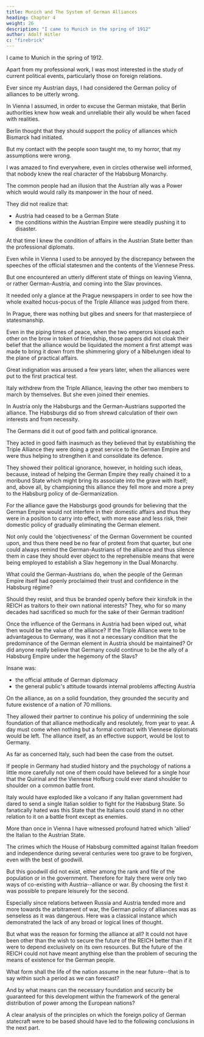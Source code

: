 ```yaml
---
title: Munich and The System of German Alliances
heading: Chapter 4
weight: 26
description: "I came to Munich in the spring of 1912"
author: Adolf Hitler
c: "firebrick"
---
```



I came to Munich in the spring of 1912.

<!-- The city itself was as familiar to me as if I had lived for years within its walls.

This was because my studies in architecture had been constantly turning my attention to the metropolis of German art. 

One must know Munich if one would know Germany, and it is impossible to acquire a knowledge of German art without seeing Munich. 

All things considered, this pre-war sojourn was by far the happiest and most contented time of my life. My earnings were very slender; but after all I did not live for the sake of painting. I painted in order to get the bare necessities of existence while I continued my studies.

I was firmly convinced that I should finally succeed in reaching the goal I had
marked out for myself. 

This conviction alone was strong enough to enable me to bear the petty hardships of everyday life without worrying very much about them. 

Moreover, almost from the very first moment of my sojourn there I came to love that city more than any other place known to me. A German city! I said to myself. How different to Vienna. It was with a feeling of disgust that my imagination reverted to that Babylon of races.

Another pleasant feature here was the way the people spoke German, which was much nearer my own way of speaking than the Viennese idiom. The Munich idiom recalled the days of my youth, especially when I spoke with those who had come
to Munich from Lower Bavaria. 

There were a thousand or more things which I inwardly loved or which I came to love during the course of my stay. But what attracted me most was the marvellous wedlock of native folk-energy with the fine artistic spirit of the city,
that unique harmony from the Hofbräuhaus to the Odeon, from the October Festival to
the PINAKOTHEK, etc. 

The reason why my heart's strings are entwined around this city as around no other spot in this world is probably because Munich is and will remain inseparably connected with the development of my own career; and the fact that
from the beginning of my visit I felt inwardly happy and contented is to be attributed to
the charm of the marvellous Wittelsbach Capital, which has attracted probably
everybody who is blessed with a feeling for beauty instead of commercial instincts.  -->

Apart from my professional work, I was most interested in the study of current political events, particularly those on foreign relations.

Ever since my Austrian days, I had considered the German policy of alliances to be utterly wrong.

<!-- But in Vienna I had not yet seen quite clearly how far the German Empire had gone in the process of' self-delusion.  -->

In Vienna I assumed, in order to excuse the German mistake, that Berlin authorities knew how weak and unreliable their ally would be when faced with realities.

<!-- , but that, for more or less mysterious reasons, they refrained from allowing their opinions on this point to
be known in public.  -->

Berlin thought that they should support the policy of alliances which Bismarck had initiated.

<!--  and the sudden discontinuance of which might be undesirable, if for no other reason than that it might arouse those foreign countries which were lying in wait for their chance or might alarm the Philistines at home. -->

But my contact with the people soon taught me, to my horror, that my assumptions were wrong. 

I was amazed to find everywhere, even in circles otherwise well informed, that nobody knew the real character of the Habsburg Monarchy. 

The common people had an illusion that the Austrian ally was a Power which would would rally its manpower in the hour of need. 

<!-- The mass of the people continued to look upon the Dual Monarchy as a 'German State' and believed that it could be relied
upon. They assumed that its strength could be measured by the millions of its subjects,
as was the case in Germany.  -->

They did not realize that:
- Austria had ceased to be a German State
- the conditions within the Austrian Empire were steadily pushing it to disaster.

At that time I knew the condition of affairs in the Austrian State better than the professional diplomats. 

<!-- Blindfolded, as nearly always, these diplomats stumbled along on their way to disaster. 

The opinions prevailing among the bulk of the people reflected only what had been drummed into them from official quarters above. And these higher authorities grovelled before the 'Ally', as the people of old bowed down before the
Golden Calf. 

They probably thought that by being polite and amiable they might balance the lack of honesty on the other side. Thus they took every declaration at its full face value. -->

Even while in Vienna I used to be annoyed by the discrepancy between the speeches of the official statesmen and the contents of the Viennese Press.

 <!-- And yet Vienna was still a German city, at least as far as appearances went.  -->

But one encountered an utterly different state of things on leaving Vienna, or rather German-Austria, and coming into the Slav provinces. 

It needed only a glance at the Prague newspapers in order to see how the whole exalted hocus-pocus of the Triple Alliance was judged from there. 

In Prague, there was nothing but gibes and sneers for that masterpiece of statesmanship. 

Even in the piping times of peace, when the two emperors kissed each other on the brow in token of friendship, those papers did not cloak their belief that the alliance would be liquidated the moment a first attempt was made to bring it down from the shimmering glory of a Nibelungen ideal to the plane of practical affairs.

Great indignation was aroused a few years later, when the alliances were put to the first practical test. 

Italy withdrew from the Triple Alliance, leaving the other two members to march by themselves. But she even joined their enemies. 

<!-- That anybody should believe even for a moment in the possibility of such a miracle as that of Italy fighting on the same side as Austria would be simply incredible to anyone who did not suffer from the blindness of official diplomacy. And that was just how people felt in Austria also. -->

In Austria only the Habsburgs and the German-Austrians supported the alliance. The Habsburgs did so from shrewd calculation of their own interests and from necessity.

The Germans did it out of good faith and political ignorance. 

They acted in good faith inasmuch as they believed that by establishing the Triple Alliance they were doing a great service to the German Empire and were thus helping to strengthen it and consolidate its defence. 

They showed their political ignorance, however, in holding such ideas, because, instead of helping the German Empire they really chained it to a moribund State which might bring its associate into the grave with itself; and, above all, by championing this alliance they fell more and more a prey to the Habsburg policy of de-Germanization. 

For the alliance gave the Habsburgs good grounds for believing that the German Empire would not interfere in their domestic affairs and thus they were in a position to carry into effect, with more ease and less risk, their domestic policy of gradually eliminating the German element. 

Not only could the 'objectiveness' of the German Government be counted upon, and thus there need be no fear of protest from that quarter, but one could always remind the German-Austrians of the alliance and thus silence them in case they should ever object to the reprehensible means that were being employed to establish a Slav hegemony in the Dual Monarchy.

What could the German-Austrians do, when the people of the German Empire itself had openly proclaimed their trust and confidence in the Habsburg régime? 

Should they resist, and thus be branded openly before their kinsfolk in the REICH as traitors to their own national interests? They, who for so many decades had sacrificed so much for the sake of their German tradition!

Once the influence of the Germans in Austria had been wiped out, what then would be the value of the alliance? If the Triple Alliance were to be advantageous to Germany, was it not a necessary condition that the predominance of the German element in Austria should be maintained? Or did anyone really believe that Germany could continue to be the ally of a Habsburg Empire under the hegemony of the Slavs? 

Insane was:
- the official attitude of German diplomacy
- the general public's attitude towards internal problems affecting Austria

On the alliance, as on a solid foundation, they grounded the security and future existence of a nation of 70 millions.

They allowed their partner to continue his policy of undermining the sole foundation of that alliance methodically and resolutely, from year to year. A day must come when nothing but a formal contract with Viennese diplomats would be left. The alliance itself, as an effective support, would be lost to Germany.

As far as concerned Italy, such had been the case from the outset.

If people in Germany had studied history and the psychology of nations a little more carefully not one of them could have believed for a single hour that the Quirinal and the Viennese Hofburg could ever stand shoulder to shoulder on a common battle front. 

Italy would have exploded like a volcano if any Italian government had dared to send a single Italian soldier to fight for the Habsburg State. So fanatically hated was this State that the Italians could stand in no other relation to it on a battle front except as enemies. 

More than once in Vienna I have witnessed profound hatred which 'allied' the Italian to the Austrian State. 

The crimes which the House of Habsburg committed against Italian freedom and independence during several centuries were too grave to be forgiven, even with the best of goodwill.

But this goodwill did not exist, either among the rank and file of the population or in the government. Therefore for Italy there were only two ways of co-existing with Austria--alliance or war. By choosing the first it was possible to prepare leisurely for the second. 

Especially since relations between Russia and Austria tended more and more towards the arbitrament of war, the German policy of alliances was as senseless as it was dangerous. Here was a classical instance which demonstrated the lack of any broad or logical lines of thought.

But what was the reason for forming the alliance at all? It could not have been other than the wish to secure the future of the REICH better than if it were to depend exclusively on its own resources. But the future of the REICH could not have meant anything else than the problem of securing the means of existence for the German people.

What form shall the life of the nation assume in the near future--that is to say within such a period as we can forecast? 

And by what means can the necessary foundation and security be guaranteed for this development within the framework of the general distribution of power among the European nations? 

A clear analysis of the principles on which the foreign policy of German statecraft were to be based should have led to the following conclusions in the next part. 

